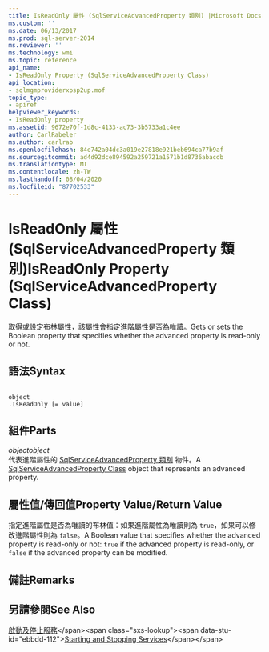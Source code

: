 ```yaml
---
title: IsReadOnly 屬性 (SqlServiceAdvancedProperty 類別) |Microsoft Docs
ms.custom: ''
ms.date: 06/13/2017
ms.prod: sql-server-2014
ms.reviewer: ''
ms.technology: wmi
ms.topic: reference
api_name:
- IsReadOnly Property (SqlServiceAdvancedProperty Class)
api_location:
- sqlmgmproviderxpsp2up.mof
topic_type:
- apiref
helpviewer_keywords:
- IsReadOnly property
ms.assetid: 9672e70f-1d8c-4133-ac73-3b5733a1c4ee
author: CarlRabeler
ms.author: carlrab
ms.openlocfilehash: 84e742a04dc3a019e27818e921beb694ca77b9af
ms.sourcegitcommit: ad4d92dce894592a259721a1571b1d8736abacdb
ms.translationtype: MT
ms.contentlocale: zh-TW
ms.lasthandoff: 08/04/2020
ms.locfileid: "87702533"
---
```

# <a name="isreadonly-property-sqlserviceadvancedproperty-class"></a><span data-ttu-id="ebbdd-102">IsReadOnly 屬性 (SqlServiceAdvancedProperty 類別)</span><span class="sxs-lookup"><span data-stu-id="ebbdd-102">IsReadOnly Property (SqlServiceAdvancedProperty Class)</span></span>
  <span data-ttu-id="ebbdd-103">取得或設定布林屬性，該屬性會指定進階屬性是否為唯讀。</span><span class="sxs-lookup"><span data-stu-id="ebbdd-103">Gets or sets the Boolean property that specifies whether the advanced property is read-only or not.</span></span>  
  
## <a name="syntax"></a><span data-ttu-id="ebbdd-104">語法</span><span class="sxs-lookup"><span data-stu-id="ebbdd-104">Syntax</span></span>  
  
```  
  
object  
.IsReadOnly [= value]  
```  
  
## <a name="parts"></a><span data-ttu-id="ebbdd-105">組件</span><span class="sxs-lookup"><span data-stu-id="ebbdd-105">Parts</span></span>  
 <span data-ttu-id="ebbdd-106">*object*</span><span class="sxs-lookup"><span data-stu-id="ebbdd-106">*object*</span></span>  
 <span data-ttu-id="ebbdd-107">代表進階屬性的 [SqlServiceAdvancedProperty 類別](sqlserviceadvancedproperty-class.md) 物件。</span><span class="sxs-lookup"><span data-stu-id="ebbdd-107">A [SqlServiceAdvancedProperty Class](sqlserviceadvancedproperty-class.md) object that represents an advanced property.</span></span>  
  
## <a name="property-valuereturn-value"></a><span data-ttu-id="ebbdd-108">屬性值/傳回值</span><span class="sxs-lookup"><span data-stu-id="ebbdd-108">Property Value/Return Value</span></span>  
 <span data-ttu-id="ebbdd-109">指定進階屬性是否為唯讀的布林值：如果進階屬性為唯讀則為 `true`，如果可以修改進階屬性則為 `false`。</span><span class="sxs-lookup"><span data-stu-id="ebbdd-109">A Boolean value that specifies whether the advanced property is read-only or not: `true` if the advanced property is read-only, or `false` if the advanced property can be modified.</span></span>  
  
## <a name="remarks"></a><span data-ttu-id="ebbdd-110">備註</span><span class="sxs-lookup"><span data-stu-id="ebbdd-110">Remarks</span></span>  
  
## <a name="see-also"></a><span data-ttu-id="ebbdd-111">另請參閱</span><span class="sxs-lookup"><span data-stu-id="ebbdd-111">See Also</span></span>  
 <span data-ttu-id="ebbdd-112">[啟動及停止服務](https://technet.microsoft.com/library/ms174886\(v=sql.105\).aspx)</span><span class="sxs-lookup"><span data-stu-id="ebbdd-112">[Starting and Stopping Services](https://technet.microsoft.com/library/ms174886\(v=sql.105\).aspx)</span></span>  
  
  
